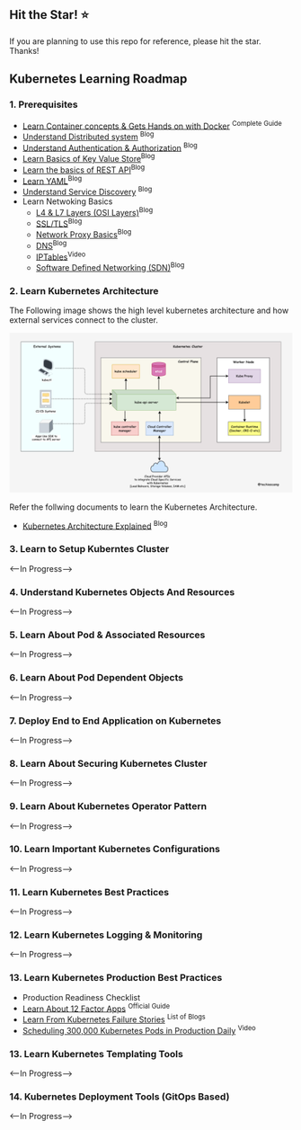 
## Hit the Star! :star:

If you are planning to use this repo for reference, please hit the star. Thanks!

## Kubernetes Learning Roadmap

### 1. Prerequisites

- [Learn Container concepts & Gets Hands on with Docker](https://www.freecodecamp.org/news/the-docker-handbook/) <sup>Complete Guide</sup>
- [Understand Distributed system](https://www.freecodecamp.org/news/a-thorough-introduction-to-distributed-systems-3b91562c9b3c) <sup>Blog</sup>
- [Understand Authentication & Authorization](https://www.okta.com/identity-101/authentication-vs-authorization/) <sup>Blog</sup>
- [Learn Basics of Key Value Store](https://redis.com/nosql/key-value-databases/)<sup>Blog</sup>
- [Learn the basics of REST API](https://blog.postman.com/intro-to-apis-what-is-an-api/)<sup>Blog</sup>
- [Learn YAML](https://www.educative.io/blog/yaml-tutorial?aff=KNLz)<sup>Blog</sup>
- [Understand Service Discovery](https://www.nginx.com/blog/service-discovery-in-a-microservices-architecture/) <sup>Blog</sup>
- Learn Netwoking Basics
   - [L4 & L7 Layers (OSI Layers)](https://www.cloudflare.com/en-gb/learning/ddos/glossary/open-systems-interconnection-model-osi/)<sup>Blog</sup>
   - [SSL/TLS](https://www.cloudflare.com/en-gb/learning/ssl/how-does-ssl-work/)<sup>Blog</sup>
   - [Network Proxy Basics](https://stackoverflow.com/questions/224664/whats-the-difference-between-a-proxy-server-and-a-reverse-proxy-server)<sup>Blog</sup>
   - [DNS](https://www.cloudflare.com/en-gb/learning/dns/what-is-dns/)<sup>Blog</sup>
   - [IPTables](https://www.youtube.com/watch?v=6Ra17Qpj68c)<sup>Video</sup>
   - [Software Defined Networking (SDN)](https://www.vmware.com/topics/glossary/content/software-defined-networking.html)<sup>Blog</sup>

### 2. Learn Kubernetes Architecture

The Following image shows the high level kubernetes architecture and how external services connect to the cluster.

![k8s-architecture](images/k8s-architecture.png)

Refer the follwing documents to learn the Kubernetes Architecture.

- [Kubernetes Architecture Explained](https://devopscube.com/kubernetes-architecture-explained/) <sup>Blog</sup>

### 3. Learn to Setup Kuberntes Cluster

<--In Progress-->

### 4. Understand Kubernetes Objects And Resources

<--In Progress-->

### 5. Learn About Pod & Associated Resources

<--In Progress-->

### 6. Learn About Pod Dependent Objects

<--In Progress-->

### 7. Deploy End to End Application on Kubernetes

<--In Progress-->

### 8. Learn About Securing Kubernetes Cluster

<--In Progress-->

### 9. Learn About Kubernetes Operator Pattern

<--In Progress-->

### 10. Learn Important Kubernetes Configurations

<--In Progress-->

### 11. Learn Kubernetes Best Practices

<--In Progress-->

### 12. Learn Kubernetes Logging & Monitoring

<--In Progress-->

### 13. Learn Kubernetes Production Best Practices

- Production Readiness Checklist
- [Learn About 12 Factor Apps](https://12factor.net/) <sup>Official Guide</sup>
- [Learn From Kubernetes Failure Stories](https://k8s.af/) <sup>List of Blogs</sup>
- [Scheduling 300,000 Kubernetes Pods in Production Daily](https://www.youtube.com/watch?v=wjy35HfIP_k) <sup>Video</sup>

### 13. Learn Kubernetes Templating Tools

<--In Progress-->

### 14. Kubernetes Deployment Tools (GitOps Based)

<--In Progress-->
